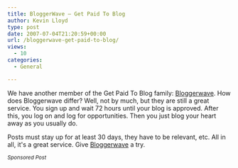 ```yaml
---
title: BloggerWave – Get Paid To Blog
author: Kevin Lloyd
type: post
date: 2007-07-04T21:20:59+00:00
url: /bloggerwave-get-paid-to-blog/
views:
  - 10
categories:
  - General

---
```

We have another member of the Get Paid To Blog family: <a href="http://www.bloggerwave.com" onclick="submitIframeBlogId3392OppId4('1')" target="_blank">Bloggerwave</a>. How does Bloggerwave differ? Well, not by much, but they are still a great service. You sign up and wait 72 hours until your blog is approved. After this, you log on and log for opportunities. Then you just blog your heart away as you usually do.

Posts must stay up for at least 30 days, they have to be relevant, etc. All in all, it's a great service. Give <a href="http://www.bloggerwave.com" onclick="submitIframeBlogId3392OppId4('1')" target="_blank">Bloggerwave</a> a try.

<small><em>Sponsored Post</em></small>